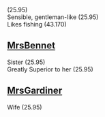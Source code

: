 (25.95)  
Sensible, gentleman-like (25.95)  
Likes fishing (43.170)

[MrsBennet](MrsBennet.md)
-------------------------

Sister (25.95)  
Greatly Superior to her (25.95)

[MrsGardiner](MrsGardiner.md)
-----------------------------

Wife (25.95)
